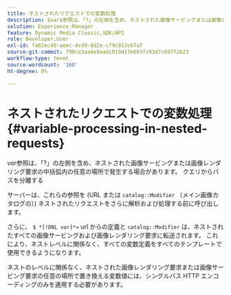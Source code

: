 ```yaml
---
title: ネストされたリクエストでの変数処理
description: $var$参照は、「?」の左側を含め、ネストされた画像サービングまたは画像レンダリング要求の中括弧内の任意の場所で発生する場合があります。 クエリからパスを分離する
solution: Experience Manager
feature: Dynamic Media Classic,SDK/API
role: Developer,User
exl-id: fa82ec48-aeec-4cd9-8d2e-cf9c913c67a7
source-git-commit: 790ce3aa4e9aadc019d17e663fc93d7c69772b23
workflow-type: tm+mt
source-wordcount: '160'
ht-degree: 0%

---
```


# ネストされたリクエストでの変数処理{#variable-processing-in-nested-requests}

$var$参照は、「?」の左側を含め、ネストされた画像サービングまたは画像レンダリング要求の中括弧内の任意の場所で発生する場合があります。 クエリからパスを分離する

サーバーは、これらの参照を (URL または `catalog::Modifier` （メイン画像カタログの）) ネストされたリクエストをさらに解析および処理する前に呼び出します。

さらに、 `$ *[!DNL var]*=` url からの定義と `catalog::Modifier` は、ネストされたすべての画像サービングおよび画像レンダリング要求に転送されます。 これにより、ネストレベルに関係なく、すべての変数定義をすべてのテンプレートで使用できるようになります。

ネストのレベルに関係なく、ネストされた画像レンダリング要求または画像サービング要求の任意の場所で置き換える変数値には、シングルパス HTTP エンコーディングのみを適用する必要があります。
